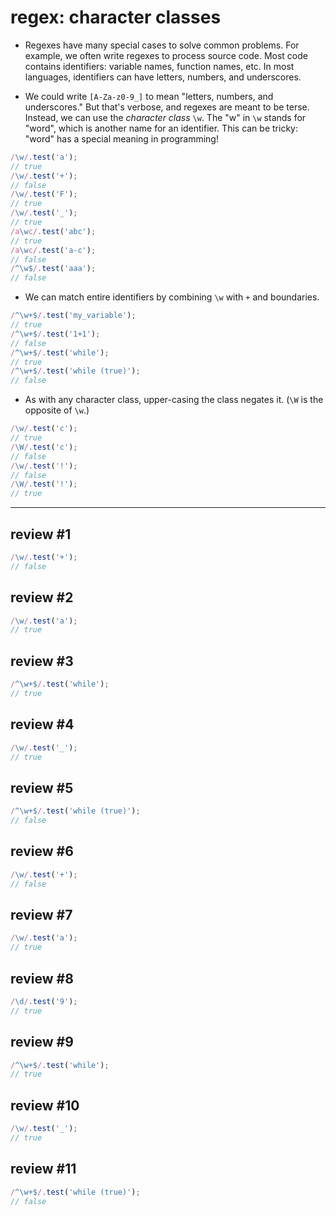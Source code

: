 # regex: character classes

- Regexes have many special cases to solve common problems. For example, we often write regexes to process source code. Most code contains identifiers: variable names, function names, etc. In most languages, identifiers can have letters, numbers, and underscores.

- We could write `[A-Za-z0-9_]` to mean "letters, numbers, and underscores." But that's verbose, and regexes are meant to be terse. Instead, we can use the _character class_ `\w`. The "w" in `\w` stands for "word", which is another name for an identifier. This can be tricky: "word" has a special meaning in programming!

```js
/\w/.test('a');
// true
/\w/.test('+');
// false
/\w/.test('F');
// true
/\w/.test('_');
// true
/a\wc/.test('abc');
// true
/a\wc/.test('a-c');
// false
/^\w$/.test('aaa');
// false
```

- We can match entire identifiers by combining `\w` with `+` and boundaries.

```js
/^\w+$/.test('my_variable');
// true
/^\w+$/.test('1+1');
// false
/^\w+$/.test('while');
// true
/^\w+$/.test('while (true)');
// false
```

- As with any character class, upper-casing the class negates it. (`\W` is the opposite of `\w`.)

```js
/\w/.test('c');
// true
/\W/.test('c');
// false
/\w/.test('!');
// false
/\W/.test('!');
// true
```

---

## review #1

```js
/\w/.test('+');
// false
```

## review #2

```js
/\w/.test('a');
// true
```

## review #3

```js
/^\w+$/.test('while');
// true
```

## review #4

```js
/\w/.test('_');
// true
```

## review #5

```js
/^\w+$/.test('while (true)');
// false
```

## review #6

```js
/\w/.test('+');
// false
```

## review #7

```js
/\w/.test('a');
// true
```

## review #8

```js
/\d/.test('9');
// true
```

## review #9

```js
/^\w+$/.test('while');
// true
```

## review #10

```js
/\w/.test('_');
// true
```

## review #11

```js
/^\w+$/.test('while (true)');
// false
```